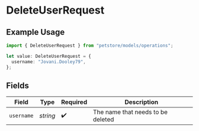 # DeleteUserRequest

## Example Usage

```typescript
import { DeleteUserRequest } from "petstore/models/operations";

let value: DeleteUserRequest = {
  username: "Jovani.Dooley79",
};
```

## Fields

| Field                             | Type                              | Required                          | Description                       |
| --------------------------------- | --------------------------------- | --------------------------------- | --------------------------------- |
| `username`                        | *string*                          | :heavy_check_mark:                | The name that needs to be deleted |